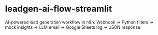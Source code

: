 # leadgen-ai-flow-streamlit
AI-powered lead generation workflow in n8n: Webhook → Python filters → mock insights → LLM email → Google Sheets log → JSON response.
